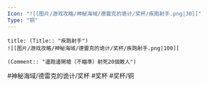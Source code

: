 ```yaml
---
Icon: "![[图片/游戏攻略/神秘海域/德雷克的诡计/奖杯/疾跑射手.png|30]]"
Type: "铜"
---
```

```ad-common-bronze-trophy
title: (Title:: "疾跑射手")
![[图片/游戏攻略/神秘海域/德雷克的诡计/奖杯/疾跑射手.png|100]]

(Comment:: "邊跑邊開槍（不瞄準）射死20個敵人")
```

#神秘海域/德雷克的诡计/奖杯 #奖杯 #奖杯/铜
